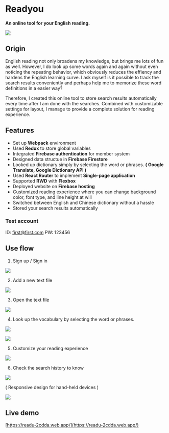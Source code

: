 # Readyou
**An online tool for your English reading.**


![](https://i.imgur.com/LOSS9EM.gif)


## Origin
English reading not only broadens my knowledge, but brings me lots of fun as well. However, I do look up some words again and again without even noticing the repeating behavior, which obviously reduces the effiency and hardens the English learning curve. I ask myself is it possible to track the search results conveniently and perhaps help me to memorize these word definitions in a easier way? 

Therefore, I created this online tool to store search results automatically every time after I am done with the searches. Combined with customizable settings for layout, I manage to provide a complete solution for reading experience. 

## Features

* Set up **Webpack** environment 
* Used **Redux** to store global variables 
* Integrated **Firebase authentication** for member system 
* Designed data structue in **Firebase Firestore** 
* Looked up dictionary simply by selecting the word or phrases.   **( Google Translate, Google Dictionary API )** 
* Used **React Router** to implement **Single-page application** 
* Supported **RWD** with **Flexbox** 
* Deployed website on **Firebase hosting** 
* Customized reading experience where you can change background    color, font type, and line height at will 
* Switched between English and Chinese dictionary without a hassle 
* Stored your search results automatically

### Test account
ID: first@first.com
PW: 123456

## Use flow
1. Sign up / Sign in

![](https://g0vhackmd.blob.core.windows.net/g0v-hackmd-images/upload_bebadf0b26aef56a15118076e5c317fa)

2. Add a new text file

![](https://g0vhackmd.blob.core.windows.net/g0v-hackmd-images/upload_8f576a31445f83d049c1d36e87921c0e)

3. Open the text file

![](https://g0vhackmd.blob.core.windows.net/g0v-hackmd-images/upload_476cd7a1755cf2ca8cb45f770c36fa00)

4. Look up the vocabulary by selecting the word or phrases.

![](https://g0vhackmd.blob.core.windows.net/g0v-hackmd-images/upload_f390f6dc9600adb1f5d6a56e3a048e54)

![](https://g0vhackmd.blob.core.windows.net/g0v-hackmd-images/upload_c9a16eb75758c0331a73f10a00c06204)

5. Customize your reading experience

![](https://g0vhackmd.blob.core.windows.net/g0v-hackmd-images/upload_adfcfe872c0214fc6fc241a1acc9609d)

6. Check the search history to know 

![](https://g0vhackmd.blob.core.windows.net/g0v-hackmd-images/upload_bd6d558623c0d96412b508353a5ed259)

( Responsive design for hand-held devices )

![](https://g0vhackmd.blob.core.windows.net/g0v-hackmd-images/upload_4034a74134171efaa411229305fc0716)


## Live demo
[https://readu-2cdda.web.app/](https://readu-2cdda.web.app/)

